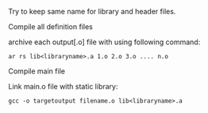 Try to keep same name for library and header files.

Compile all definition files

archive each output[.o] file with using following command:

    ar rs lib<libraryname>.a 1.o 2.o 3.o .... n.o

Compile main file 

Link main.o file with static library:

    gcc -o targetoutput filename.o lib<libraryname>.a
